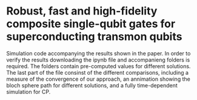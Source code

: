 # Robust, fast and high-fidelity composite single-qubit gates for superconducting transmon qubits
Simulation code accompanying the results shown in the paper.
In order to verify the results downloading the ipynb file and accompanieng folders is required. The folders contain pre-computed values for different solutions. The last part of the file consinst of the different comparisons, including a measure of the convergence of our approach, аn annimation showing the bloch sphere path for different solutions, and a fully time-dependent simulation for CP.
